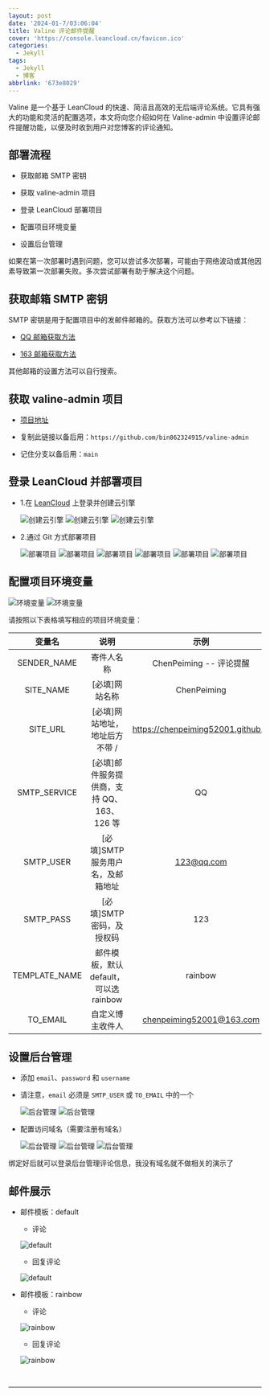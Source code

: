 ```yaml
---
layout: post
date: '2024-01-7/03:06:04'
title: Valine 评论邮件提醒
cover: 'https://console.leancloud.cn/favicon.ico'
categories:
  - Jekyll
tags:
  - Jekyll
  - 博客
abbrlink: '673e8029'
---
```


Valine 是一个基于 LeanCloud 的快速、简洁且高效的无后端评论系统。它具有强大的功能和灵活的配置选项，本文将向您介绍如何在 Valine-admin 中设置评论邮件提醒功能，以便及时收到用户对您博客的评论通知。


## 部署流程

- 获取邮箱 SMTP 密钥

<!-- - 获取 AKisemt 反垃圾邮件服务 -->

- 获取 valine-admin 项目

- 登录 LeanCloud 部署项目

- 配置项目环境变量

- 设置后台管理

如果在第一次部署时遇到问题，您可以尝试多次部署，可能由于网络波动或其他因素导致第一次部署失败。多次尝试部署有助于解决这个问题。

## 获取邮箱 SMTP 密钥

SMTP 密钥是用于配置项目中的发邮件邮箱的。获取方法可以参考以下链接：

- [QQ 邮箱获取方法](https://zhidao.baidu.com/question/1457961254794148260.html?fr=search&word=QQ%E9%82%AE%E7%AE%B1%E8%8E%B7%E5%8F%96+MSTP+%E6%96%B9%E6%B3%95)

- [163 邮箱获取方法](https://zhidao.baidu.com/question/436573565774794892.html?fr=search&word=163%E9%82%AE%E7%AE%B1%E8%8E%B7%E5%8F%96+MSTP+%E6%96%B9%E6%B3%95)

其他邮箱的设置方法可以自行搜索。

<!-- ### 获取 AKisemt 反垃圾邮件服务步骤：

- 1.这个可以不设置，如果你想要注册并使用反垃圾邮件功能，需要先科学上网。

- 2.在 [Akismet](https://wordpress.com/start/account/user-social?redirect_to=https%3A%2F%2Fr-login.wordpress.com%2Fremote-login.php%3Faction%3Dlink%26back%3Dhttps%253A%252F%252Fakismet.com%252Faccount%252F) 上注册并登录账号。

![注册Akismet](https://jsd.012700.xyz/gh/MingTechPro/drawing-bed/img_url/202404300038985.png)
![注册Akismet](https://jsd.012700.xyz/gh/MingTechPro/drawing-bed/img_url/202404300039525.png)

- 3.注册后，确认你的邮箱以完成登录。

- 4.进入[服务页面](https://akismet.com/pricing/)，选择适合你的服务。

![选择Akismet服务](https://jsd.012700.xyz/gh/MingTechPro/drawing-bed/img_url/202404300039375.png)

- 5.根据你的需求选择付费金额，如果你选择免费版本，请注意不能用于商业活动。

![选择Akismet服务](https://jsd.012700.xyz/gh/MingTechPro/drawing-bed/img_url/202404300039478.png)

- 6.我这里选择免费，确认付款信息，然后你就可以获得到 Api 。

![确认服务费用](https://jsd.012700.xyz/gh/MingTechPro/drawing-bed/img_url/202404300040419.png)
![确认服务费用](https://jsd.012700.xyz/gh/MingTechPro/drawing-bed/img_url/202404300040054.png) -->

## 获取 valine-admin 项目

- [项目地址](https://github.com/bin862324915/valine-admin)

- 复制此链接以备后用：`https://github.com/bin862324915/valine-admin`

- 记住分支以备后用：`main`

## 登录 LeanCloud 并部署项目

- 1.在 [LeanCloud](https://console.leancloud.cn/) 上登录并创建云引擎

  ![创建云引擎](https://jsd.012700.xyz/gh/MingTechPro/drawing-bed/img_url/202404300040076.png)
  ![创建云引擎](https://jsd.012700.xyz/gh/MingTechPro/drawing-bed/img_url/202404300040534.png)
  ![创建云引擎](https://jsd.012700.xyz/gh/MingTechPro/drawing-bed/img_url/202404300040808.png)

- 2.通过 Git 方式部署项目

  ![部署项目](https://jsd.012700.xyz/gh/MingTechPro/drawing-bed/img_url/202404300041197.png)
  ![部署项目](https://jsd.012700.xyz/gh/MingTechPro/drawing-bed/img_url/202404300041104.png)
  ![部署项目](https://jsd.012700.xyz/gh/MingTechPro/drawing-bed/img_url/202404300041194.png)
  ![部署项目](https://jsd.012700.xyz/gh/MingTechPro/drawing-bed/img_url/202404300041737.png)
  ![部署项目](https://jsd.012700.xyz/gh/MingTechPro/drawing-bed/img_url/202404300041016.png)
  ![部署项目](https://jsd.012700.xyz/gh/MingTechPro/drawing-bed/img_url/202404300041009.png)

## 配置项目环境变量

![环境变量](https://jsd.012700.xyz/gh/MingTechPro/drawing-bed/img_url/202404300042051.png)
![环境变量](https://jsd.012700.xyz/gh/MingTechPro/drawing-bed/img_url/202404300042654.png)

请按照以下表格填写相应的项目环境变量：

|    变量名     |                    说明                    |                示例                |
| :-----------: | :----------------------------------------: | :--------------------------------: |
|  SENDER_NAME  |                 寄件人名称                 |      ChenPeiming -- 评论提醒       |
|   SITE_NAME   |               [必填]网站名称               |            ChenPeiming             |
|   SITE_URL    |       [必填]网站地址，地址后方不带 /       | https://chenpeiming52001.github.io |
| SMTP_SERVICE  | [必填]邮件服务提供商，支持 QQ、163、126 等 |                 QQ                 |
|   SMTP_USER   |     [必填]SMTP 服务用户名，及邮箱地址      |             123@qq.com             |
|   SMTP_PASS   |         [必填]SMTP 密码，及授权码          |                123                 |
| TEMPLATE_NAME |   邮件模板，默认 default，可以选 rainbow   |              rainbow               |
|   TO_EMAIL    |              自定义博主收件人              |      chenpeiming52001@163.com      |

## 设置后台管理

- 添加 `email`、`password` 和 `username`

- 请注意，`email` 必须是 `SMTP_USER` 或 `TO_EMAIL` 中的一个

  ![后台管理](https://jsd.012700.xyz/gh/MingTechPro/drawing-bed/img_url/202404300042458.png)
  ![后台管理](https://jsd.012700.xyz/gh/MingTechPro/drawing-bed/img_url/202404300042100.png)

- 配置访问域名（需要注册有域名）

  ![后台管理](https://jsd.012700.xyz/gh/MingTechPro/drawing-bed/img_url/202404300046495.png)
  ![后台管理](https://jsd.012700.xyz/gh/MingTechPro/drawing-bed/img_url/202404300046160.png)
  ![后台管理](https://jsd.012700.xyz/gh/MingTechPro/drawing-bed/img_url/202404300046024.png)

绑定好后就可以登录后台管理评论信息，我没有域名就不做相关的演示了

## 邮件展示

- 邮件模板：default

  - 评论

  ![default](https://jsd.012700.xyz/gh/MingTechPro/drawing-bed/img_url/202404300046287.png)

  - 回复评论

  ![default](https://jsd.012700.xyz/gh/MingTechPro/drawing-bed/img_url/202404300046316.png)

- 邮件模板：rainbow

  - 评论

  ![rainbow](https://jsd.012700.xyz/gh/MingTechPro/drawing-bed/img_url/202404300048681.png)

  - 回复评论

  ![rainbow](https://jsd.012700.xyz/gh/MingTechPro/drawing-bed/img_url/202404300048647.png)

<br>

---
